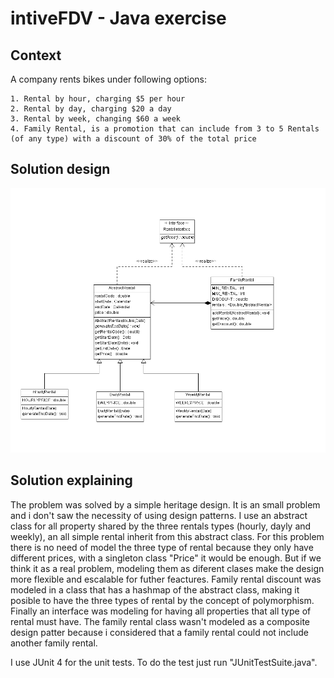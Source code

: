 # intiveFDV - Java exercise


## Context

A company rents bikes under following options:
	
	1. Rental by hour, charging $5 per hour
	2. Rental by day, charging $20 a day
	3. Rental by week, changing $60 a week
	4. Family Rental, is a promotion that can include from 3 to 5 Rentals (of any type) with a discount of 30% of the total price


## Solution design

![](https://github.com/lucasditz/intiveFDV-java/blob/master/Diagramadeclase.png)

## Solution explaining

The problem was solved by a simple heritage design. It is an small problem and i don't saw the necessity of using design patterns.
I use an abstract class for all property shared by the three rentals types (hourly, dayly and weekly), an all simple rental inherit from this abstract class. 
For this problem there is no need of model the three type of rental because they only have different prices, with a singleton class "Price" it would be enough. But if we think it as a real problem, modeling them as diferent clases make the design more flexible and escalable for futher feactures.
Family rental discount was modeled in a class that has a hashmap of the abstract class, making it posible to have the three types of rental by the concept of polymorphism.
Finally an interface was modeling for having all properties that all type of rental must have.
The family rental class wasn't modeled as a composite design patter because i considered that a family rental could not include another family rental.

I use JUnit 4 for the unit tests. To do the test just run "JUnitTestSuite.java". 

